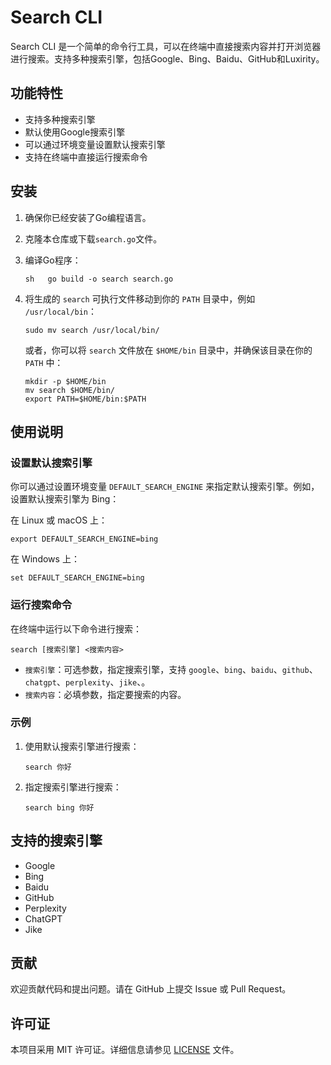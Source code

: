 # Search CLI

Search CLI 是一个简单的命令行工具，可以在终端中直接搜索内容并打开浏览器进行搜索。支持多种搜索引擎，包括Google、Bing、Baidu、GitHub和Luxirity。

## 功能特性

- 支持多种搜索引擎
- 默认使用Google搜索引擎
- 可以通过环境变量设置默认搜索引擎
- 支持在终端中直接运行搜索命令

## 安装

1. 确保你已经安装了Go编程语言。
2. 克隆本仓库或下载`search.go`文件。
3. 编译Go程序：

   ```
   sh   go build -o search search.go
   ```
4. 将生成的 `search` 可执行文件移动到你的 `PATH` 目录中，例如 `/usr/local/bin`：

   ```
   sudo mv search /usr/local/bin/
   ```

   或者，你可以将 `search` 文件放在 `$HOME/bin` 目录中，并确保该目录在你的 `PATH` 中：

   ```
   mkdir -p $HOME/bin
   mv search $HOME/bin/
   export PATH=$HOME/bin:$PATH
   ```

## 使用说明

### 设置默认搜索引擎

你可以通过设置环境变量 `DEFAULT_SEARCH_ENGINE` 来指定默认搜索引擎。例如，设置默认搜索引擎为 Bing：

在 Linux 或 macOS 上：

```
export DEFAULT_SEARCH_ENGINE=bing
```

在 Windows 上：

```
set DEFAULT_SEARCH_ENGINE=bing
```

### 运行搜索命令

在终端中运行以下命令进行搜索：

```
search [搜索引擎] <搜索内容>
```

- `搜索引擎`：可选参数，指定搜索引擎，支持 `google`、`bing`、`baidu`、`github`、`chatgpt`、`perplexity`、`jike`、。
- `搜索内容`：必填参数，指定要搜索的内容。

### 示例

1. 使用默认搜索引擎进行搜索：

   ```
   search 你好
   ```
2. 指定搜索引擎进行搜索：

   ```
   search bing 你好
   ```

## 支持的搜索引擎

- Google
- Bing
- Baidu
- GitHub
- Perplexity
- ChatGPT
- Jike

## 贡献

欢迎贡献代码和提出问题。请在 GitHub 上提交 Issue 或 Pull Request。

## 许可证

本项目采用 MIT 许可证。详细信息请参见 [LICENSE](LICENSE) 文件。
